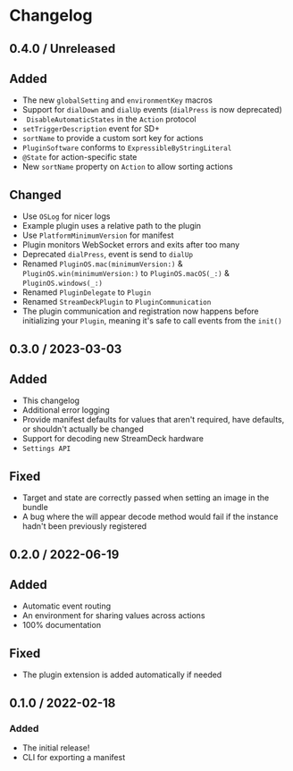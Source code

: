 # Changelog

## 0.4.0 / Unreleased

## Added

- The new `globalSetting` and `environmentKey` macros
- Support for `dialDown` and `dialUp` events (`dialPress` is now deprecated)
- ` DisableAutomaticStates` in the `Action` protocol
- `setTriggerDescription` event for SD+
- `sortName` to provide a custom sort key for actions
- `PluginSoftware` conforms to `ExpressibleByStringLiteral`
- `@State` for action-specific state
- New `sortName` property on `Action` to allow sorting actions

## Changed

- Use `OSLog` for nicer logs
- Example plugin uses a relative path to the plugin
- Use `PlatformMinimumVersion` for manifest
- Plugin monitors WebSocket errors and exits after too many
- Deprecated `dialPress`, event is send to `dialUp`
- Renamed `PluginOS.mac(minimumVersion:)` & `PluginOS.win(minimumVersion:)` to `PluginOS.macOS(_:)` & `PluginOS.windows(_:)`
- Renamed `PluginDelegate` to `Plugin`
- Renamed `StreamDeckPlugin` to `PluginCommunication`
- The plugin communication and registration now happens before initializing your `Plugin`, meaning it's safe to call events from the `init()`

## 0.3.0 / 2023-03-03

## Added

- This changelog
- Additional error logging
- Provide manifest defaults for values that aren't required, have defaults, or shouldn't actually be changed
- Support for decoding new StreamDeck hardware
- `Settings API`

## Fixed

- Target and state are correctly passed when setting an image in the bundle
- A bug where the will appear decode method would fail if the instance hadn't been previously registered

## 0.2.0 / 2022-06-19

## Added

- Automatic event routing
- An environment for sharing values across actions
- 100% documentation

## Fixed

- The plugin extension is added automatically if needed

## 0.1.0 / 2022-02-18

### Added

- The initial release!
- CLI for exporting a manifest

